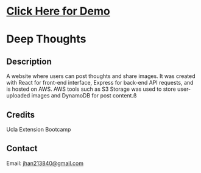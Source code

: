 # [Click Here for Demo](http://3.136.110.185)

# Deep Thoughts

## Description
A website where users can post thoughts and share images. It was created with React for front-end interface, Express for back-end API requests, and is hosted on AWS. AWS tools such as S3 Storage was used to store user-uploaded images and DynamoDB for post content.ß

## Credits
Ucla Extension Bootcamp

## Contact
Email: jhan213840@gmail.com
